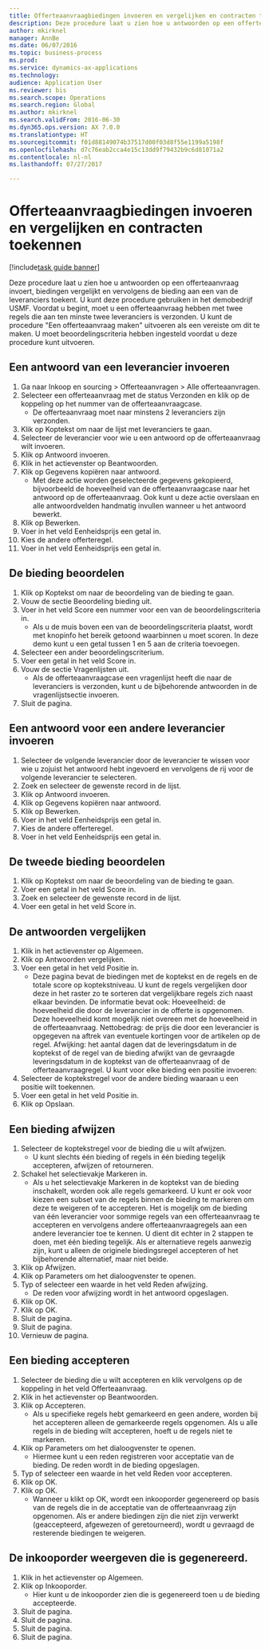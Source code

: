 ```yaml
--- 
title: Offerteaanvraagbiedingen invoeren en vergelijken en contracten toekennen
description: Deze procedure laat u zien hoe u antwoorden op een offerteaanvraag invoert, biedingen vergelijkt en vervolgens de bieding aan een van de leveranciers toekent.
author: mkirknel
manager: AnnBe
ms.date: 06/07/2016
ms.topic: business-process
ms.prod: 
ms.service: dynamics-ax-applications
ms.technology: 
audience: Application User
ms.reviewer: bis
ms.search.scope: Operations
ms.search.region: Global
ms.author: mkirknel
ms.search.validFrom: 2016-06-30
ms.dyn365.ops.version: AX 7.0.0
ms.translationtype: HT
ms.sourcegitcommit: f01d88149074b37517d00f03d8f55e1199a5198f
ms.openlocfilehash: d7c76eab2cca4e15c13dd9f79432b9c6d81071a2
ms.contentlocale: nl-nl
ms.lasthandoff: 07/27/2017

---
```

# <a name="enter-and-compare-rfq-bids-and-award-contracts"></a>Offerteaanvraagbiedingen invoeren en vergelijken en contracten toekennen

[!include[task guide banner](../../includes/task-guide-banner.md)]

Deze procedure laat u zien hoe u antwoorden op een offerteaanvraag invoert, biedingen vergelijkt en vervolgens de bieding aan een van de leveranciers toekent. U kunt deze procedure gebruiken in het demobedrijf USMF. Voordat u begint, moet u een offerteaanvraag hebben met twee regels die aan ten minste twee leveranciers is verzonden. U kunt de procedure "Een offerteaanvraag maken" uitvoeren als een vereiste om dit te maken. U moet beoordelingscriteria hebben ingesteld voordat u deze procedure kunt uitvoeren.


## <a name="enter-a-reply-from-a-vendor"></a>Een antwoord van een leverancier invoeren
1. Ga naar Inkoop en sourcing > Offerteaanvragen > Alle offerteaanvragen.
2. Selecteer een offerteaanvraag met de status Verzonden en klik op de koppeling op het nummer van de offerteaanvraagcase.
    * De offerteaanvraag moet naar minstens 2 leveranciers zijn verzonden.  
3. Klik op Koptekst om naar de lijst met leveranciers te gaan.
4. Selecteer de leverancier voor wie u een antwoord op de offerteaanvraag wilt invoeren.
5. Klik op Antwoord invoeren.
6. Klik in het actievenster op Beantwoorden.
7. Klik op Gegevens kopiëren naar antwoord.
    * Met deze actie worden geselecteerde gegevens gekopieerd, bijvoorbeeld de hoeveelheid van de offerteaanvraagcase naar het antwoord op de offerteaanvraag. Ook kunt u deze actie overslaan en alle antwoordvelden handmatig invullen wanneer u het antwoord bewerkt.  
8. Klik op Bewerken.
9. Voer in het veld Eenheidsprijs een getal in.
10. Kies de andere offerteregel.
11. Voer in het veld Eenheidsprijs een getal in.

## <a name="score-the-bid"></a>De bieding beoordelen
1. Klik op Koptekst om naar de beoordeling van de bieding te gaan.
2. Vouw de sectie Beoordeling bieding uit.
3. Voer in het veld Score een nummer voor een van de beoordelingscriteria in.
    * Als u de muis boven een van de beoordelingscriteria plaatst, wordt met knopinfo het bereik getoond waarbinnen u moet scoren. In deze demo kunt u een getal tussen 1 en 5 aan de criteria toevoegen.  
4. Selecteer een ander beoordelingscriterium.
5. Voer een getal in het veld Score in.
6. Vouw de sectie Vragenlijsten uit.
    * Als de offerteaanvraagcase een vragenlijst heeft die naar de leveranciers is verzonden, kunt u de bijbehorende antwoorden in de vragenlijstsectie invoeren.  
7. Sluit de pagina.

## <a name="enter-a-reply-for-another-vendor"></a>Een antwoord voor een andere leverancier invoeren
1. Selecteer de volgende leverancier door de leverancier te wissen voor wie u zojuist het antwoord hebt ingevoerd en vervolgens de rij voor de volgende leverancier te selecteren.
2. Zoek en selecteer de gewenste record in de lijst.
3. Klik op Antwoord invoeren.
4. Klik op Gegevens kopiëren naar antwoord.
5. Klik op Bewerken.
6. Voer in het veld Eenheidsprijs een getal in.
7. Kies de andere offerteregel.
8. Voer in het veld Eenheidsprijs een getal in.

## <a name="score-the-second-bid"></a>De tweede bieding beoordelen
1. Klik op Koptekst om naar de beoordeling van de bieding te gaan.
2. Voer een getal in het veld Score in.
3. Zoek en selecteer de gewenste record in de lijst.
4. Voer een getal in het veld Score in.

## <a name="compare-the-replies"></a>De antwoorden vergelijken
1. Klik in het actievenster op Algemeen.
2. Klik op Antwoorden vergelijken.
3. Voer een getal in het veld Positie in.
    * Deze pagina bevat de biedingen met de koptekst en de regels en de totale score op koptekstniveau. U kunt de regels vergelijken door deze in het raster zo te sorteren dat vergelijkbare regels zich naast elkaar bevinden. De informatie bevat ook: Hoeveelheid: de hoeveelheid die door de leverancier in de offerte is opgenomen. Deze hoeveelheid komt mogelijk niet overeen met de hoeveelheid in de offerteaanvraag.   Nettobedrag: de prijs die door een leverancier is opgegeven na aftrek van eventuele kortingen voor de artikelen op de regel.   Afwijking: het aantal dagen dat de leveringsdatum in de koptekst of de regel van de bieding afwijkt van de gevraagde leveringsdatum in de koptekst van de offerteaanvraag of de offerteaanvraagregel.   U kunt voor elke bieding een positie invoeren:  
4. Selecteer de koptekstregel voor de andere bieding waaraan u een positie wilt toekennen.
5. Voer een getal in het veld Positie in.
6. Klik op Opslaan.

## <a name="reject-a-bid"></a>Een bieding afwijzen
1. Selecteer de koptekstregel voor de bieding die u wilt afwijzen.
    * U kunt slechts één bieding of regels in één bieding tegelijk accepteren, afwijzen of retourneren.  
2. Schakel het selectievakje Markeren in.
    * Als u het selectievakje Markeren in de koptekst van de bieding inschakelt, worden ook alle regels gemarkeerd. U kunt er ook voor kiezen een subset van de regels binnen de bieding te markeren om deze te weigeren of te accepteren. Het is mogelijk om de bieding van één leverancier voor sommige regels van een offerteaanvraag te accepteren en vervolgens andere offerteaanvraagregels aan een andere leverancier toe te kennen. U dient dit echter in 2 stappen te doen, met één bieding tegelijk. Als er alternatieve regels aanwezig zijn, kunt u alleen de originele biedingsregel accepteren of het bijbehorende alternatief, maar niet beide.  
3. Klik op Afwijzen.
4. Klik op Parameters om het dialoogvenster te openen.
5. Typ of selecteer een waarde in het veld Reden afwijzing.
    * De reden voor afwijzing wordt in het antwoord opgeslagen.  
6. Klik op OK.
7. Klik op OK.
8. Sluit de pagina.
9. Sluit de pagina.
10. Vernieuw de pagina.

## <a name="accept-a-bid"></a>Een bieding accepteren
1. Selecteer de bieding die u wilt accepteren en klik vervolgens op de koppeling in het veld Offerteaanvraag.
2. Klik in het actievenster op Beantwoorden.
3. Klik op Accepteren.
    * Als u specifieke regels hebt gemarkeerd en geen andere, worden bij het accepteren alleen de gemarkeerde regels opgenomen. Als u alle regels in de bieding wilt accepteren, hoeft u de regels niet te markeren.  
4. Klik op Parameters om het dialoogvenster te openen.
    * Hiermee kunt u een reden registreren voor acceptatie van de bieding. De reden wordt in de bieding opgeslagen.  
5. Typ of selecteer een waarde in het veld Reden voor accepteren.
6. Klik op OK.
7. Klik op OK.
    * Wanneer u klikt op OK, wordt een inkooporder gegenereerd op basis van de regels die in de acceptatie van de offerteaanvraag zijn opgenomen. Als er andere biedingen zijn die niet zijn verwerkt (geaccepteerd, afgewezen of geretourneerd), wordt u gevraagd de resterende biedingen te weigeren.  

## <a name="view-the-purchase-order-thats-been-generated"></a>De inkooporder weergeven die is gegenereerd.
1. Klik in het actievenster op Algemeen.
2. Klik op Inkooporder.
    * Hier kunt u de inkooporder zien die is gegenereerd toen u de bieding accepteerde.  
3. Sluit de pagina.
4. Sluit de pagina.
5. Sluit de pagina.
6. Sluit de pagina.



